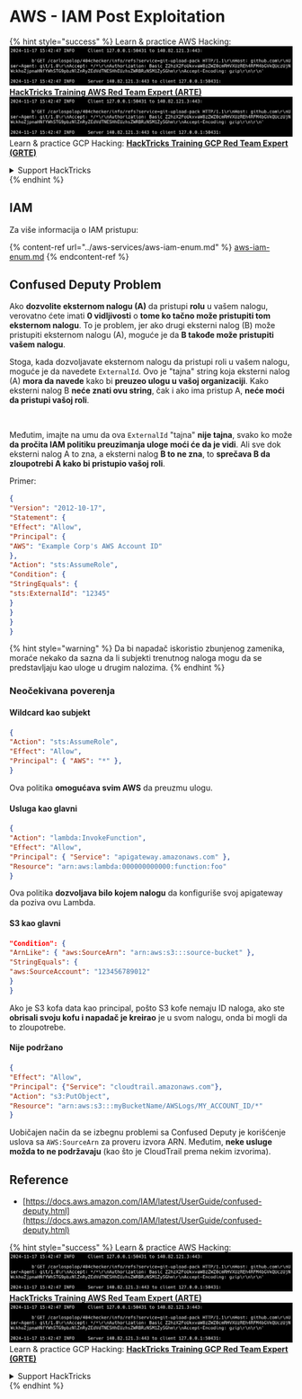 # AWS - IAM Post Exploitation

{% hint style="success" %}
Learn & practice AWS Hacking:<img src="../../../.gitbook/assets/image (1).png" alt="" data-size="line">[**HackTricks Training AWS Red Team Expert (ARTE)**](https://training.hacktricks.xyz/courses/arte)<img src="../../../.gitbook/assets/image (1).png" alt="" data-size="line">\
Learn & practice GCP Hacking: <img src="../../../.gitbook/assets/image (2).png" alt="" data-size="line">[**HackTricks Training GCP Red Team Expert (GRTE)**<img src="../../../.gitbook/assets/image (2).png" alt="" data-size="line">](https://training.hacktricks.xyz/courses/grte)

<details>

<summary>Support HackTricks</summary>

* Check the [**subscription plans**](https://github.com/sponsors/carlospolop)!
* **Join the** 💬 [**Discord group**](https://discord.gg/hRep4RUj7f) or the [**telegram group**](https://t.me/peass) or **follow** us on **Twitter** 🐦 [**@hacktricks\_live**](https://twitter.com/hacktricks\_live)**.**
* **Share hacking tricks by submitting PRs to the** [**HackTricks**](https://github.com/carlospolop/hacktricks) and [**HackTricks Cloud**](https://github.com/carlospolop/hacktricks-cloud) github repos.

</details>
{% endhint %}

## IAM

Za više informacija o IAM pristupu:

{% content-ref url="../aws-services/aws-iam-enum.md" %}
[aws-iam-enum.md](../aws-services/aws-iam-enum.md)
{% endcontent-ref %}

## Confused Deputy Problem

Ako **dozvolite eksternom nalogu (A)** da pristupi **rolu** u vašem nalogu, verovatno ćete imati **0 vidljivosti** o **tome ko tačno može pristupiti tom eksternom nalogu**. To je problem, jer ako drugi eksterni nalog (B) može pristupiti eksternom nalogu (A), moguće je da **B takođe može pristupiti vašem nalogu**.

Stoga, kada dozvoljavate eksternom nalogu da pristupi roli u vašem nalogu, moguće je da navedete `ExternalId`. Ovo je "tajna" string koja eksterni nalog (A) **mora da navede** kako bi **preuzeo ulogu u vašoj organizaciji**. Kako eksterni nalog B **neće znati ovu string**, čak i ako ima pristup A, **neće moći da pristupi vašoj roli**.

<figure><img src="../../../.gitbook/assets/image (95).png" alt=""><figcaption></figcaption></figure>

Međutim, imajte na umu da ova `ExternalId` "tajna" **nije tajna**, svako ko može **da pročita IAM politiku preuzimanja uloge moći će da je vidi**. Ali sve dok eksterni nalog A to zna, a eksterni nalog **B to ne zna**, to **sprečava B da zloupotrebi A kako bi pristupio vašoj roli**.

Primer:
```json
{
"Version": "2012-10-17",
"Statement": {
"Effect": "Allow",
"Principal": {
"AWS": "Example Corp's AWS Account ID"
},
"Action": "sts:AssumeRole",
"Condition": {
"StringEquals": {
"sts:ExternalId": "12345"
}
}
}
}
```
{% hint style="warning" %}
Da bi napadač iskoristio zbunjenog zamenika, moraće nekako da sazna da li subjekti trenutnog naloga mogu da se predstavljaju kao uloge u drugim nalozima.
{% endhint %}

### Neočekivana poverenja

#### Wildcard kao subjekt
```json
{
"Action": "sts:AssumeRole",
"Effect": "Allow",
"Principal": { "AWS": "*" },
}
```
Ova politika **omogućava svim AWS** da preuzmu ulogu.

#### Usluga kao glavni
```json
{
"Action": "lambda:InvokeFunction",
"Effect": "Allow",
"Principal": { "Service": "apigateway.amazonaws.com" },
"Resource": "arn:aws:lambda:000000000000:function:foo"
}
```
Ova politika **dozvoljava bilo kojem nalogu** da konfiguriše svoj apigateway da poziva ovu Lambda.

#### S3 kao glavni
```json
"Condition": {
"ArnLike": { "aws:SourceArn": "arn:aws:s3:::source-bucket" },
"StringEquals": {
"aws:SourceAccount": "123456789012"
}
}
```
Ako je S3 kofa data kao principal, pošto S3 kofe nemaju ID naloga, ako ste **obrisali svoju kofu i napadač je kreirao** je u svom nalogu, onda bi mogli da to zloupotrebe.

#### Nije podržano
```json
{
"Effect": "Allow",
"Principal": {"Service": "cloudtrail.amazonaws.com"},
"Action": "s3:PutObject",
"Resource": "arn:aws:s3:::myBucketName/AWSLogs/MY_ACCOUNT_ID/*"
}
```
Uobičajen način da se izbegnu problemi sa Confused Deputy je korišćenje uslova sa `AWS:SourceArn` za proveru izvora ARN. Međutim, **neke usluge možda to ne podržavaju** (kao što je CloudTrail prema nekim izvorima).

## Reference

* [https://docs.aws.amazon.com/IAM/latest/UserGuide/confused-deputy.html](https://docs.aws.amazon.com/IAM/latest/UserGuide/confused-deputy.html)

{% hint style="success" %}
Learn & practice AWS Hacking:<img src="../../../.gitbook/assets/image (1).png" alt="" data-size="line">[**HackTricks Training AWS Red Team Expert (ARTE)**](https://training.hacktricks.xyz/courses/arte)<img src="../../../.gitbook/assets/image (1).png" alt="" data-size="line">\
Learn & practice GCP Hacking: <img src="../../../.gitbook/assets/image (2).png" alt="" data-size="line">[**HackTricks Training GCP Red Team Expert (GRTE)**<img src="../../../.gitbook/assets/image (2).png" alt="" data-size="line">](https://training.hacktricks.xyz/courses/grte)

<details>

<summary>Support HackTricks</summary>

* Check the [**subscription plans**](https://github.com/sponsors/carlospolop)!
* **Join the** 💬 [**Discord group**](https://discord.gg/hRep4RUj7f) or the [**telegram group**](https://t.me/peass) or **follow** us on **Twitter** 🐦 [**@hacktricks\_live**](https://twitter.com/hacktricks\_live)**.**
* **Share hacking tricks by submitting PRs to the** [**HackTricks**](https://github.com/carlospolop/hacktricks) and [**HackTricks Cloud**](https://github.com/carlospolop/hacktricks-cloud) github repos.

</details>
{% endhint %}
